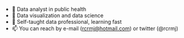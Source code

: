 - 👋 Data analyst in public health
- 👀 Data visualization and data science
- 🌱 Self-taught data professional, learning fast
- 📫 You can reach by e-mail (rcrmj@hotmail.com) or twitter (@rcrmj)

<!---
YoViajo/YoViajo is a ✨ special ✨ repository because its `README.md` (this file) appears on your GitHub profile.
You can click the Preview link to take a look at your changes.
--->
